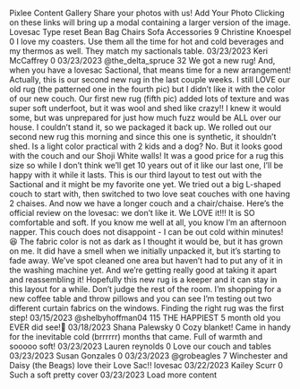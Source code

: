 Pixlee Content Gallery
Share your photos with us!
Add Your Photo
Clicking on these links will bring up a modal containing a larger version of the image.
Lovesac Type
reset
Bean Bag Chairs
Sofa Accessories
9
Christine Knoespel
0
I love my coasters. Use them all the time for hot and cold beverages and my thermos as well. They match my sactionals table.
03/23/2023
Keri McCaffrey
0
03/23/2023
@the_delta_spruce
32
We got a new rug! And, when you have a lovesac Sactional, that means time for a new arrangement!
Actually, this is our second new rug in the last couple weeks. I still LOVE our old rug (the patterned one in the fourth pic) but I didn’t like it with the color of our new couch. Our first new rug (fifth pic) added lots of texture and was super soft underfoot, but it was wool and shed like crazy!! I knew it would some, but was unprepared for just how much fuzz would be ALL over our house. I couldn’t stand it, so we packaged it back up.
We rolled out our second new rug this morning and since this one is synthetic, it shouldn’t shed. Is a light color practical with 2 kids and a dog? No. But it looks good with the couch and our Shoji White walls! It was a good price for a rug this size so while I don’t think we’ll get 10 years out of it like our last one, I’ll be happy with it while it lasts.
This is our third layout to test out with the Sactional and it might be my favorite one yet. We tried out a big L-shaped couch to start with, then switched to two love seat couches with one having 2 chaises. And now we have a longer couch and a chair/chaise.
Here’s the official review on the lovesac: we don’t like it. We LOVE it!!! It is SO comfortable and soft. If you know me well at all, you know I’m an afternoon napper. This couch does not disappoint - I can be out cold within minutes! 😆 The fabric color is not as dark as I thought it would be, but it has grown on me. It did have a smell when we initially unpacked it, but it’s starting to fade away. We’ve spot cleaned one area but haven’t had to put any of it in the washing machine yet. And we’re getting really good at taking it apart and reassembling it! Hopefully this new rug is a keeper and it can stay in this layout for a while.
Don’t judge the rest of the room. I’m shopping for a new coffee table and throw pillows and you can see I’m testing out two different curtain fabrics on the windows. Finding the right rug was the first step!
03/15/2023
@shelbyhoffman04
115
THE HAPPIEST 5 month old you EVER did see!🤍
03/18/2023
Shana Palewsky
0
Cozy blanket! Came in handy for the inevitable cold (brrrrrr) months that came. Full of warmth and sooooo soft!
03/23/2023
Lauren reynolds
0
Love our couch and tables
03/23/2023
Susan Gonzales
0
03/23/2023
@grobeagles
7
Winchester and Daisy (the Beags) love their Love Sac!!
lovesac
03/22/2023
Kailey Scurr
0
Such a soft pretty cover
03/23/2023
Load more content